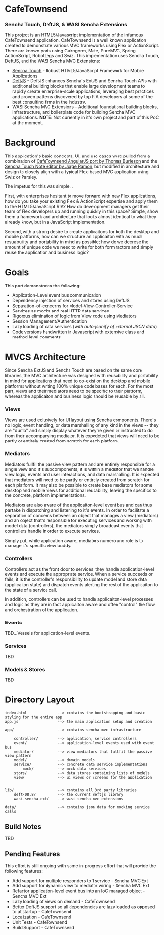 # CafeTownsend

### Sencha Touch, DeftJS, & WASI Sencha Extensions

This project is an HTML5/Javascript implementation of the infamous CafeTownsend application. CafeTownsend is a well known application created to demonstrate various MVC frameworks using Flex or ActionScript. There are known ports using Cairngorm, Mate, PureMVC, Spring ActionScript, RobotLegs and Swiz. This implementation uses Sencha Touch, DeftJS, and the WASI Sencha MVC Extensions:

*  [Sencha Touch](http://www.sencha.com/products/touch) - Robust HTML5/JavaScript Framework for Mobile Applications
*  [DeftJS](https://github.com/deftjs/) - DeftJS enhances Sencha's ExtJS and Sencha Touch APIs with additional building blocks that enable large development teams to rapidly create enterprise-scale applications, leveraging best practices and proven patterns discovered by top RIA developers at some of the best consulting firms in the industry.
*  WASI Sencha MVC Extensions - Additional foundational building blocks, infrastructure, and boilerplate code for building Sencha MVC applications. **NOTE**: Not currently in it's own project and part of this PoC at the moment.

# Background 

This application's basic concepts, UI, and use cases were pulled from a combination of
[CafeTownsend AngularJS port by Thomas Burleson](https://github.com/ThomasBurleson/angularJS-CafeTownsend) 
and the [Sencha Touch Note editor by Jorge Ramon](http://miamicoder.com/2012/how-to-create-a-sencha-touch-2-app-part-5/), 
but modified in architecture and design to closely align with a typical Flex-based MVC application using Swiz or Parsley. 

The impetus for this was simple...

First, with enterprises hesitant to move forward with new Flex applications, 
how do you take your existing Flex & ActionScript expertise and apply them to the HTML5/JavaScript RIA? 
How do development managers get their team of Flex developers up and running quickly in this space? Simple, 
show them a framework and architecture that looks almost identical to what they already know, but in a JavaScript 
implementation.

Second, with a strong desire to create applicaitons for both the desktop and mobile platforms, how can we structure
an applicaiton with as much resuabuility and portability in mind as possible; how do we decrese the amount of unique code 
we need to write for both form factors and simply reuse the application and business logic?

# Goals 

This port demonstrates the following:

*  Application-Level event bus communication
*  Dependency injection of services and stores using DeftJS
*  Separation-of-concerns for Model-View-Controller-Service
*  Services as mocks and real HTTP data services
*  Rigorous elimination of logic from View code using Mediators
*  Session Management/Authentication
*  Lazy loading of data services (*with auto-jsonify of external JSON data*)
*  Code versions handwritten in Javascript with extensive class and method level comments

# MVCS Architecture

Since Sencha ExtJS and Sencha Touch are based on the same core libraries, the MVC architecture was designed with
reusability and portability in mind for applications that need to co-exist on the desktop and mobile platforms without 
writing 100% unique code bases for each. For the most part, views and their mediators need to be specific to their 
platform, whereas the applicaiton and business logic should be reusable by all.

### Views
Views are used eclusively for UI layout using Sencha components. There's no logic, event handling, or data marshalling
of any kind in the views -- they are "dumb" and simply display whatever they're given or instructed to do from their accompanying mediator.
It is expedcted that views will need to be partly or entirely created from scratch for each platform. 

### Mediators
Mediators fullfil the passive view pattern and are entirely responsible for a single view and it's subcomponents; 
it is within a mediator that we handle view logic, events and user interactions, and data marshalling. It is expected 
that mediators will need to be partly or entirely created from scratch for each platform. It may also be possible
to create base mediators for some desktop and mobile views for additional reusability, leaving the specifics
to the concrete, platform implementations.

Mediators are also aware of the applicaiton-level event bus and can thus partake in dispatching and listening 
to it's events. In order to facilitate a separation of concerns between an object that manages a view (mediators) 
and an object that's responsible for executing services and working with model data (controllers), the mediators 
simply broadcast events that controllers handle in order to execute services.

Simply put, while application aware, mediators numero uno role is to manage it's specific view buddy.

### Controllers
Controllers act as the front door to services; they handle application-level events and execute the appropriate 
service. When a service succeeds or fails, it is the controller's responsibility to update model and store data
(applicaiton state) and dispatch events alerting the rest of the applicaiton to the state of a service call.

In addition, controllers can be used to handle applicaiton-level processes and logic as they are in fact applicaiton
aware and often "control" the flow and orchestration of the application.

### Events
TBD...Vessels for application-level events.

### Services
TBD

### Models & Stores
TBD

# Directory Layout

    index.html              --> contains the bootstrapping and basic styling for the entire app
    app.js                  --> the main application setup and creation

    app/                    --> contains sencha mvc infrastructure

        controller/         --> application, service controllers
        event/              --> application-level events used with event bus
        mediator/           --> view mediators that fullfil the passive view pattern
        model/              --> domain models
        service/            --> concrete data service implementations
            mock/           --> mock data services
        store/              --> data stores containing lists of models
        view/               --> ui views or screens for the application


    lib/                    --> contains all 3rd party libraries
        deft-08.8/          --> the current deftjs library
        wasi-sencha-ext/    --> wasi sencha mvc extensions

    data/                   --> contains json data for mocking service calls


## Build Notes

TBD

## Pending Features

This effort is still ongoing with some in-progress effort that will provide the following features:

*  Add support for multiple responders to 1 service - Sencha MVC Ext
*  Add support for dynamic view to mediator wiring - Sencha MVC Ext
*  Refactor application-level event bus into an IoC managed object - Sencha MVC Ext
*  Lazy loading of views on demand - CafeTownsend
*  Better DeftJS support so all dependencies are lazy loaded as opposed to at startup - CafeTownsend
*  Localization - CafeTownsend
*  Unit Tests - CafeTownsend
*  Build Support - CafeTownsend
